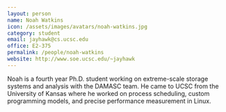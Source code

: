 ```yaml
---
layout: person
name: Noah Watkins
icon: /assets/images/avatars/noah-watkins.jpg
category: student
email: jayhawk@cs.ucsc.edu
office: E2-375
permalink: /people/noah-watkins
website: http://www.soe.ucsc.edu/~jayhawk
---
```


Noah is a fourth year Ph.D. student working on extreme-scale storage systems and
analysis with the DAMASC team. He came to UCSC from the University of Kansas
where he worked on process scheduling, custom programming models, and precise
performance measurement in Linux.
